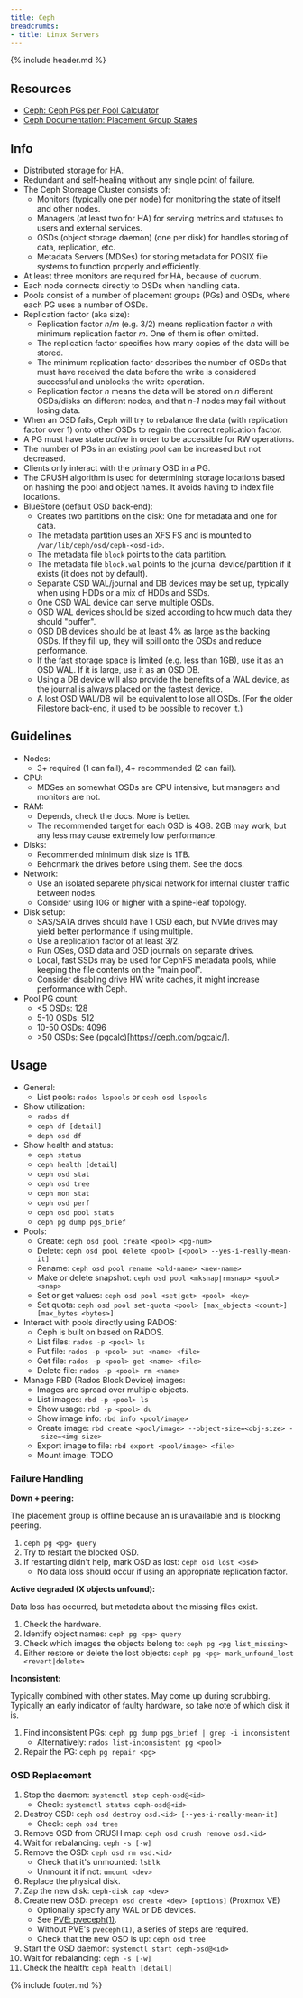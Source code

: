 ```yaml
---
title: Ceph
breadcrumbs:
- title: Linux Servers
---
```

{% include header.md %}

## Resources

- [Ceph: Ceph PGs per Pool Calculator](https://ceph.com/pgcalc/)
- [Ceph Documentation: Placement Group States](https://docs.ceph.com/docs/mimic/rados/operations/pg-states/)

## Info

- Distributed storage for HA.
- Redundant and self-healing without any single point of failure.
- The Ceph Storeage Cluster consists of:
    - Monitors (typically one per node) for monitoring the state of itself and other nodes.
    - Managers (at least two for HA) for serving metrics and statuses to users and external services.
    - OSDs (object storage daemon) (one per disk) for handles storing of data, replication, etc.
    - Metadata Servers (MDSes) for storing metadata for POSIX file systems to function properly and efficiently.
- At least three monitors are required for HA, because of quorum.
- Each node connects directly to OSDs when handling data.
- Pools consist of a number of placement groups (PGs) and OSDs, where each PG uses a number of OSDs.
- Replication factor (aka size):
    - Replication factor *n*/*m* (e.g. 3/2) means replication factor *n* with minimum replication factor *m*. One of them is often omitted.
    - The replication factor specifies how many copies of the data will be stored.
    - The minimum replication factor describes the number of OSDs that must have received the data before the write is considered successful and unblocks the write operation.
    - Replication factor *n* means the data will be stored on *n* different OSDs/disks on different nodes,
      and that *n-1* nodes may fail without losing data.
- When an OSD fails, Ceph will try to rebalance the data (with replication factor over 1) onto other OSDs to regain the correct replication factor.
- A PG must have state *active* in order to be accessible for RW operations.
- The number of PGs in an existing pool can be increased but not decreased.
- Clients only interact with the primary OSD in a PG.
- The CRUSH algorithm is used for determining storage locations based on hashing the pool and object names. It avoids having to index file locations.
- BlueStore (default OSD back-end):
    - Creates two partitions on the disk: One for metadata and one for data.
    - The metadata partition uses an XFS FS and is mounted to `/var/lib/ceph/osd/ceph-<osd-id>`.
    - The metadata file `block` points to the data partition.
    - The metadata file `block.wal` points to the journal device/partition if it exists (it does not by default).
    - Separate OSD WAL/journal and DB devices may be set up, typically when using HDDs or a mix of HDDs and SSDs.
    - One OSD WAL device can serve multiple OSDs.
    - OSD WAL devices should be sized according to how much data they should "buffer".
    - OSD DB devices should be at least 4% as large as the backing OSDs. If they fill up, they will spill onto the OSDs and reduce performance.
    - If the fast storage space is limited (e.g. less than 1GB), use it as an OSD WAL. If it is large, use it as an OSD DB.
    - Using a DB device will also provide the benefits of a WAL device, as the journal is always placed on the fastest device.
    - A lost OSD WAL/DB will be equivalent to lose all OSDs. (For the older Filestore back-end, it used to be possible to recover it.)

## Guidelines

- Nodes:
    - 3+ required (1 can fail), 4+ recommended (2 can fail).
- CPU:
    - MDSes an somewhat OSDs are CPU intensive, but managers and monitors are not.
- RAM:
    - Depends, check the docs. More is better.
    - The recommended target for each OSD is 4GB. 2GB may work, but any less may cause extremely low performance.
- Disks:
    - Recommended minimum disk size is 1TB.
    - Behcnmark the drives before using them. See the docs.
- Network:
    - Use an isolated separete physical network for internal cluster traffic between nodes.
    - Consider using 10G or higher with a spine-leaf topology.
- Disk setup:
    - SAS/SATA drives should have 1 OSD each, but NVMe drives may yield better performance if using multiple.
    - Use a replication factor of at least 3/2.
    - Run OSes, OSD data and OSD journals on separate drives.
    - Local, fast SSDs may be used for CephFS metadata pools, while keeping the file contents on the "main pool".
    - Consider disabling drive HW write caches, it might increase performance with Ceph.
- Pool PG count:
    - \<5 OSDs: 128
    - 5-10 OSDs: 512
    - 10-50 OSDs: 4096
    - \>50 OSDs: See (pgcalc)[https://ceph.com/pgcalc/].

## Usage

- General:
    - List pools: `rados lspools` or `ceph osd lspools`
- Show utilization:
    - `rados df`
    - `ceph df [detail]`
    - `deph osd df`
- Show health and status:
    - `ceph status`
    - `ceph health [detail]`
    - `ceph osd stat`
    - `ceph osd tree`
    - `ceph mon stat`
    - `ceph osd perf`
    - `ceph osd pool stats`
    - `ceph pg dump pgs_brief`
- Pools:
    - Create: `ceph osd pool create <pool> <pg-num>`
    - Delete: `ceph osd pool delete <pool> [<pool> --yes-i-really-mean-it]`
    - Rename: `ceph osd pool rename <old-name> <new-name>`
    - Make or delete snapshot: `ceph osd pool <mksnap|rmsnap> <pool> <snap>`
    - Set or get values: `ceph osd pool <set|get> <pool> <key>`
    - Set quota: `ceph osd pool set-quota <pool> [max_objects <count>] [max_bytes <bytes>]`
- Interact with pools directly using RADOS:
    - Ceph is built on based on RADOS.
    - List files: `rados -p <pool> ls`
    - Put file: `rados -p <pool> put <name> <file>`
    - Get file: `rados -p <pool> get <name> <file>`
    - Delete file: `rados -p <pool> rm <name>`
- Manage RBD (Rados Block Device) images:
    - Images are spread over multiple objects.
    - List images: `rbd -p <pool> ls`
    - Show usage: `rbd -p <pool> du`
    - Show image info: `rbd info <pool/image>`
    - Create image: `rbd create <pool/image> --object-size=<obj-size> --size=<img-size>`
    - Export image to file: `rbd export <pool/image> <file>`
    - Mount image: TODO

### Failure Handling

**Down + peering:**

The placement group is offline because an is unavailable and is blocking peering.

1. `ceph pg <pg> query`
1. Try to restart the blocked OSD.
1. If restarting didn't help, mark OSD as lost: `ceph osd lost <osd>`
    - No data loss should occur if using an appropriate replication factor.

**Active degraded (X objects unfound):**

Data loss has occurred, but metadata about the missing files exist.

1. Check the hardware.
1. Identify object names: `ceph pg <pg> query`
1. Check which images the objects belong to: `ceph pg <pg list_missing>`
1. Either restore or delete the lost objects: `ceph pg <pg> mark_unfound_lost <revert|delete>`

**Inconsistent:**

Typically combined with other states. May come up during scrubbing.
Typically an early indicator of faulty hardware, so take note of which disk it is.

1. Find inconsistent PGs: `ceph pg dump pgs_brief | grep -i inconsistent`
    - Alternatively: `rados list-inconsistent pg <pool>`
1. Repair the PG: `ceph pg repair <pg>`

### OSD Replacement

1. Stop the daemon: `systemctl stop ceph-osd@<id>`
    - Check: `systemctl status ceph-osd@<id>`
1. Destroy OSD: `ceph osd destroy osd.<id> [--yes-i-really-mean-it]`
    - Check: `ceph osd tree`
1. Remove OSD from CRUSH map: `ceph osd crush remove osd.<id>`
1. Wait for rebalancing: `ceph -s [-w]`
1. Remove the OSD: `ceph osd rm osd.<id>`
    - Check that it's unmounted: `lsblk`
    - Unmount it if not: `umount <dev>`
1. Replace the physical disk.
1. Zap the new disk: `ceph-disk zap <dev>`
1. Create new OSD: `pveceph osd create <dev> [options]` (Proxmox VE)
    - Optionally specify any WAL or DB devices.
    - See [PVE: pveceph(1)](https://pve.proxmox.com/pve-docs/pveceph.1.html).
    - Without PVE's `pveceph(1)`, a series of steps are required.
    - Check that the new OSD is up: `ceph osd tree`
1. Start the OSD daemon: `systemctl start ceph-osd@<id>`
1. Wait for rebalancing: `ceph -s [-w]`
1. Check the health: `ceph health [detail]`

{% include footer.md %}

